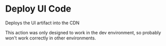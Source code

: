 # Deploy UI Code
Deploys the UI artifact into the CDN

This action was only designed to work in the dev environment, so probably won't work correctly in other environments.
